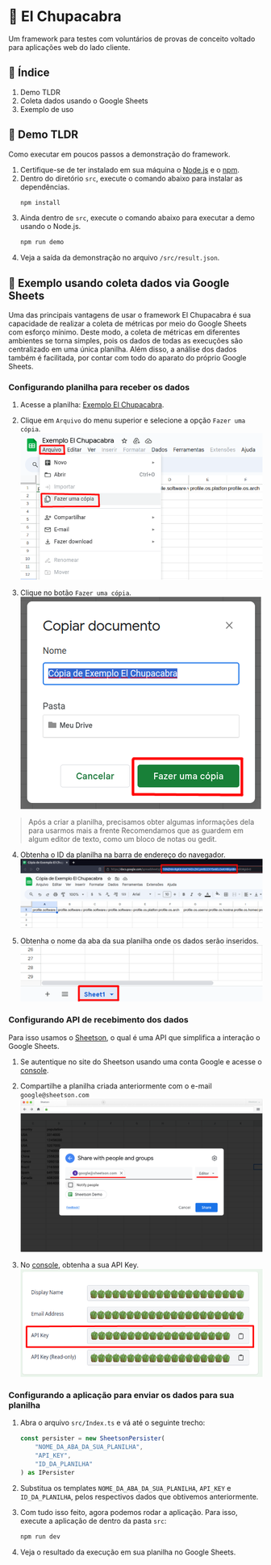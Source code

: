 # :goat: El Chupacabra
Um framework para testes com voluntários de provas de conceito voltado para aplicações web do lado cliente.

## :owl: Índice
1. Demo TLDR
2. Coleta dados usando o Google Sheets
3. Exemplo de uso

## :japanese_ogre: Demo TLDR
Como executar em poucos passos a demonstração do framework.

1. Certifique-se de ter instalado em sua máquina o [Node.js](https://nodejs.org/en) e o [npm](https://www.npmjs.com).
2. Dentro do diretório `src`, execute o comando abaixo para instalar as dependências.
    ```bash
    npm install
    ```
3. Ainda dentro de `src`, execute o comando abaixo para executar a demo usando o Node.js.
    ```bash
    npm run demo
    ```
4. Veja a saída da demonstração no arquivo `/src/result.json`.


## :rocket: Exemplo usando coleta dados via Google Sheets

Uma das principais vantagens de usar o framework El Chupacabra é sua capacidade de realizar a coleta de métricas por meio do Google Sheets com esforço mínimo. Deste modo, a coleta de métricas em diferentes ambientes se torna simples, pois os dados de todas as execuções são centralizado em uma única planilha. Além disso, a análise dos dados também é facilitada, por contar com todo do aparato do próprio Google Sheets.

### Configurando planilha para receber os dados

1. Acesse a planilha: [Exemplo El Chupacabra](https://docs.google.com/spreadsheets).

2. Clique em `Arquivo` do menu superior e selecione a opção `Fazer uma cópia`.
    ![Abrindo modal de cópia de planilha](./repo-images/arquivo-copia.png)

3. Clique no botão `Fazer uma cópia`.
    ![Modal de cópia de planilha](./repo-images/modal-copia.png)

> Após a criar a planilha, precisamos obter algumas informações dela para usarmos mais a frente Recomendamos que as guardem em algum editor de texto, como um bloco de notas ou gedit.

4. Obtenha o ID da planilha na barra de endereço do navegador.
    ![Obtendo ID da planilha da barra de endereço do navegador](./repo-images/getting-sheet-id.png)

5. Obtenha o nome da aba da sua planilha onde os dados serão inseridos.
    ![Obtendo nome da aba da planilha](./repo-images/sheet-name.png)

### Configurando API de recebimento dos dados

Para isso usamos o [Sheetson](https://sheetson.com/), o qual é uma API que simplifica a interação o Google Sheets.

1. Se autentique no site do Sheetson usando uma conta Google e acesse o [console](https://sheetson.com/console).

2. Compartilhe a planilha criada anteriormente com o e-mail `google@sheetson.com`
    ![Compartilhando planilha com a API](./repo-images/sharing-sheet-with-sheetson.png)

3. No [console](https://sheetson.com/console), obtenha a sua API Key.
    ![Compartilhando planilha com a API](./repo-images/getting-api-key.png)

### Configurando a aplicação para enviar os dados para sua planilha

1. Abra o arquivo `src/Index.ts` e vá até o seguinte trecho:
    ```ts
    const persister = new SheetsonPersister(
        "NOME_DA_ABA_DA_SUA_PLANILHA",
        "API_KEY",
        "ID_DA_PLANILHA"
    ) as IPersister
    ```

2. Substitua os templates `NOME_DA_ABA_DA_SUA_PLANILHA`, `API_KEY` e `ID_DA_PLANILHA`, pelos respectivos dados que obtivemos anteriormente.

3. Com tudo isso feito, agora podemos rodar a aplicação. Para isso, execute a aplicação de dentro da pasta `src`:
    ```bash
    npm run dev
    ```

4. Veja o resultado da execução em sua planilha no Google Sheets.
